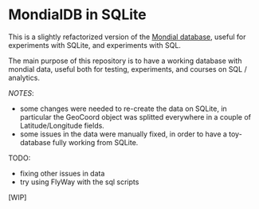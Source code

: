 MondialDB in SQLite
============================

This is a slightly refactorized version of the [Mondial database](https://www.dbis.informatik.uni-goettingen.de/Mondial/), useful for experiments with SQLite, and experiments with SQL.

The main purpose of this repository is to have a working database with mondial data, useful both for testing, experiments, and courses on SQL / analytics.

*NOTES*: 
+ some changes were needed to re-create the data on SQLite, in particular the GeoCoord object was splitted everywhere in a couple of Latitude/Longitude fields.
+ some issues in the data were manually fixed, in order to have a toy-database fully working from SQLite.


TODO:
+ fixing other issues in data
+ try using FlyWay with the sql scripts

\[WIP\]

